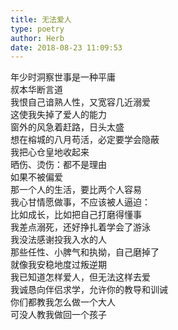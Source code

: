```yaml
---  
title: 无法爱人  
type: poetry  
author: Herb  
date: 2018-08-23 11:09:53    
---  
```

年少时洞察世事是一种平庸  
叔本华断言道  
我恨自己谙熟人性，又宽容几近溺爱  
这使我失掉了爱人的能力    
窗外的风急着赶路，日头太盛  
想在榕城的八月苟活，必定要学会隐蔽  
我把心仓皇地收起来  
晒伤、烫伤：都不是理由    
如果不被偏爱  
那一个人的生活，要比两个人容易  
我心甘情愿做事，不应该被人逼迫：  
比如成长，比如把自己打磨得懂事    
我差点溺死，还好挣扎着学会了游泳  
我没法感谢投我入水的人  
那些任性、小脾气和执拗，自己磨掉了  
就像我安稳地度过叛逆期    
我已知道怎样爱人，但无法这样去爱  
我诚恳向伴侣求学，允许你的教导和训诫  
你们都教我怎么做一个大人  
可没人教我做回一个孩子